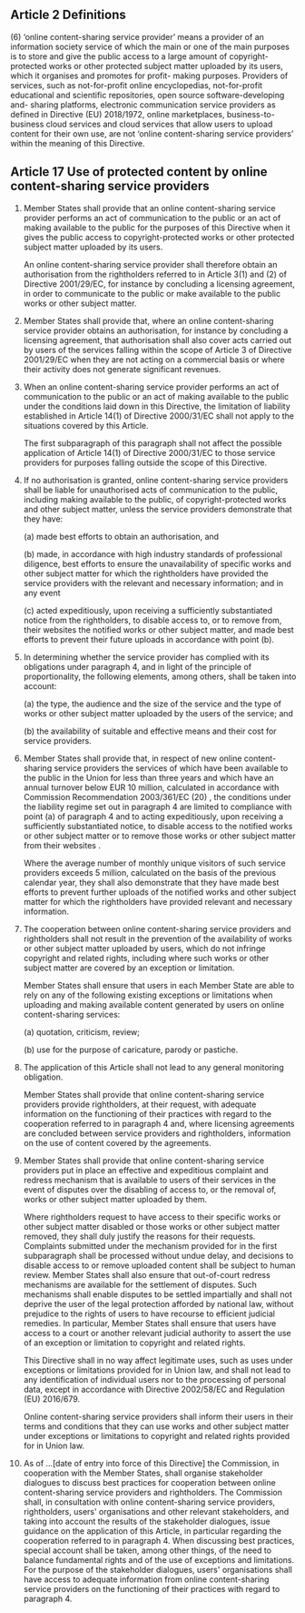 ## Article 2 Definitions

(6) ‘online content-sharing service provider’ means a provider of an information society service of which the main or one of the main purposes is to store and give the public access to a large amount of copyright-protected works or other protected subject matter uploaded by its users, which it organises and promotes for profit- making purposes.
Providers of services, such as not-for-profit online encyclopedias, not-for-profit educational and scientific repositories, open source software-developing and- sharing platforms, electronic communication service providers as defined in Directive (EU) 2018/1972, online marketplaces, business-to-business cloud services and cloud services that allow users to upload content for their own use, are not ‘online content-sharing service providers’ within the meaning of this Directive.

## Article 17 Use of protected content by online content-sharing service providers

1.  Member States shall provide that an online content-sharing service provider performs an act of communication to the public or an act of making available to the public for the purposes of this Directive when it gives the public access to copyright-protected works or other protected subject matter uploaded by its users.

    An online content-sharing service provider shall therefore obtain an authorisation from the rightholders referred to in Article 3(1) and (2) of Directive 2001/29/EC, for instance by concluding a licensing agreement, in order to communicate to the public or make available to the public works or other subject matter.

2.  Member States shall provide that, where an online content-sharing service provider obtains an authorisation, for instance by concluding a licensing agreement, that authorisation shall also cover acts carried out by users of the services falling within the scope of Article 3 of Directive 2001/29/EC when they are not acting on a commercial basis or where their activity does not generate significant revenues.

3.  When an online content-sharing service provider performs an act of communication to the public or an act of making available to the public under the conditions laid down in this Directive, the limitation of liability established in Article 14(1) of Directive 2000/31/EC shall not apply to the situations covered by this Article.

    The first subparagraph of this paragraph shall not affect the possible application of Article 14(1) of Directive 2000/31/EC to those service providers for purposes falling outside the scope of this Directive.

4.  If no authorisation is granted, online content-sharing service providers shall be liable for unauthorised acts of communication to the public, including making available to the public, of copyright-protected works and other subject matter, unless the service providers demonstrate that they have:

    (a)  made best efforts to obtain an authorisation, and

    (b)  made, in accordance with high industry standards of professional diligence, best efforts to ensure the unavailability of specific works and other subject matter for which the rightholders have provided the service providers with the relevant and necessary information; and in any event

    (c)  acted expeditiously, upon receiving a sufficiently substantiated notice from the rightholders, to disable access to, or to remove from, their websites the notified works or other subject matter, and made best efforts to prevent their future uploads in accordance with point (b).

5.  In determining whether the service provider has complied with its obligations under paragraph 4, and in light of the principle of proportionality, the following elements, among others, shall be taken into account:

    (a)  the type, the audience and the size of the service and the type of works or other subject matter uploaded by the users of the service; and

    (b)  the availability of suitable and effective means and their cost for service providers.

6.  Member States shall provide that, in respect of new online content-sharing service providers the services of which have been available to the public in the Union for less than three years and which have an annual turnover below EUR 10 million, calculated in accordance with Commission Recommendation 2003/361/EC (20) , the conditions under the liability regime set out in paragraph 4 are limited to compliance with point (a) of paragraph 4 and to acting expeditiously, upon receiving a sufficiently substantiated notice, to disable access to the notified works or other subject matter or to remove those works or other subject matter from their websites .

    Where the average number of monthly unique visitors of such service providers exceeds 5 million, calculated on the basis of the previous calendar year, they shall also demonstrate that they have made best efforts to prevent further uploads of the notified works and other subject matter for which the rightholders have provided relevant and necessary information.

7.  The cooperation between online content-sharing service providers and rightholders shall not result in the prevention of the availability of works or other subject matter uploaded by users, which do not infringe copyright and related rights, including where such works or other subject matter are covered by an exception or limitation.

    Member States shall ensure that users in each Member State are able to rely on any of the following existing exceptions or limitations when uploading and making available content generated by users on online content-sharing services:

    (a)  quotation, criticism, review;

    (b)  use for the purpose of caricature, parody or pastiche.

8.  The application of this Article shall not lead to any general monitoring obligation.

    Member States shall provide that online content-sharing service providers provide rightholders, at their request, with adequate information on the functioning of their practices with regard to the cooperation referred to in paragraph 4 and, where licensing agreements are concluded between service providers and rightholders, information on the use of content covered by the agreements.

9.  Member States shall provide that online content-sharing service providers put in place an effective and expeditious complaint and redress mechanism that is available to users of their services in the event of disputes over the disabling of access to, or the removal of, works or other subject matter uploaded by them.

    Where rightholders request to have access to their specific works or other subject matter disabled or those works or other subject matter removed, they shall duly justify the reasons for their requests. Complaints submitted under the mechanism provided for in the first subparagraph shall be processed without undue delay, and decisions to disable access to or remove uploaded content shall be subject to human review. Member States shall also ensure that out-of-court redress mechanisms are available for the settlement of disputes. Such mechanisms shall enable disputes to be settled impartially and shall not deprive the user of the legal protection afforded by national law, without prejudice to the rights of users to have recourse to efficient judicial remedies. In particular, Member States shall ensure that users have access to a court or another relevant judicial authority to assert the use of an exception or limitation to copyright and related rights.

    This Directive shall in no way affect legitimate uses, such as uses under exceptions or limitations provided for in Union law, and shall not lead to any identification of individual users nor to the processing of personal data, except in accordance with Directive 2002/58/EC and Regulation (EU) 2016/679.

    Online content-sharing service providers shall inform their users in their terms and conditions that they can use works and other subject matter under exceptions or limitations to copyright and related rights provided for in Union law.

10.  As of …[date of entry into force of this Directive] the Commission, in cooperation with the Member States, shall organise stakeholder dialogues to discuss best practices for cooperation between online content-sharing service providers and rightholders. The Commission shall, in consultation with online content-sharing service providers, rightholders, users' organisations and other relevant stakeholders, and taking into account the results of the stakeholder dialogues, issue guidance on the application of this Article, in particular regarding the cooperation referred to in paragraph 4. When discussing best practices, special account shall be taken, among other things, of the need to balance fundamental rights and of the use of exceptions and limitations. For the purpose of the stakeholder dialogues, users' organisations shall have access to adequate information from online content-sharing service providers on the functioning of their practices with regard to paragraph 4.
